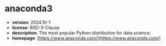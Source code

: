 # anaconda3

- **version**: 2024.10-1
- **license**: BSD-3-Clause
- **description**: The most popular Python distribution for data science.
- **homepage**: [https://www.anaconda.com/](https://www.anaconda.com/)

